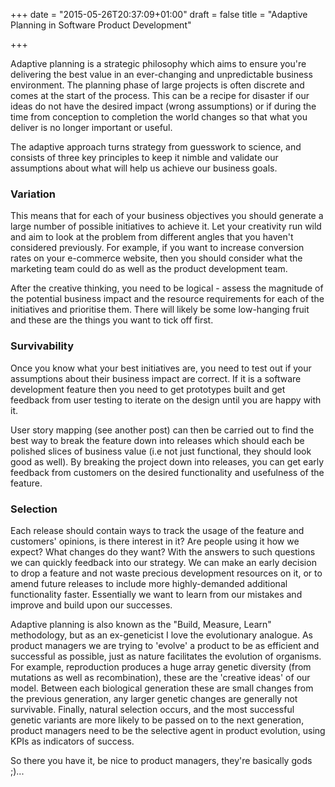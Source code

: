 +++
date = "2015-05-26T20:37:09+01:00"
draft = false
title = "Adaptive Planning in Software Product Development"

+++

Adaptive planning is a strategic philosophy which aims to ensure you're delivering the best value in an ever-changing and unpredictable business environment. The planning phase of large projects is often discrete and comes at the start of the process. This can be a recipe for disaster if our ideas do not have the desired impact (wrong assumptions) or if during the time from conception to completion the world changes so that what you deliver is no longer important or useful.

The adaptive approach turns strategy from guesswork to science, and consists of three key principles to keep it nimble and validate our assumptions about what will help us achieve our business goals. 

<h3>Variation</h3>
<p>
This means that for each of your business objectives you should generate a large number of possible initiatives to achieve it. Let your creativity run wild and aim to look at the problem from different angles that you haven't considered previously. For example, if you want to increase conversion rates on your e-commerce website, then you should consider what the marketing team could do as well as the product development team.
</p>
<p>
After the creative thinking, you need to be logical - assess the magnitude of the potential business impact and the resource requirements for each of the initiatives and prioritise them. There will likely be some low-hanging fruit and these are the things you want to tick off first.
	</p>

<h3>Survivability</h3>
<p>Once you know what your best initiatives are, you need to test out if your assumptions about their business impact are correct. If it is a software development feature then you need to get prototypes built and get feedback from user testing to iterate on the design until you are happy with it.</p>
<p>
User story mapping (see another post) can then be carried out to find the best way to break the feature down into releases which should each be polished slices of business value (i.e not just functional, they should look good as well). By breaking the project down into releases, you can get early feedback from customers on the desired functionality and usefulness of the feature.
	</p>
<h3>
Selection
</h3>
<p>
Each release should contain ways to track the usage of the feature and customers' opinions, is there interest in it? Are people using it how we expect? What changes do they want? With the answers to such questions we can quickly feedback into our strategy. We can make an early decision to drop a feature and not waste precious development resources on it, or to amend future releases to include more highly-demanded additional functionality faster. Essentially we want to learn from our mistakes and improve and build upon our successes. </p>
</ul>

Adaptive planning is also known as the "Build, Measure, Learn" methodology, but as an ex-geneticist I love the evolutionary analogue. As product managers we are trying to 'evolve' a product to be as efficient and successful as possible, just as nature facilitates the evolution of organisms. For example, reproduction produces a huge array genetic diversity (from mutations as well as recombination), these are the 'creative ideas' of our model. Between each biological generation these are small changes from the previous generation, any larger genetic changes are generally not survivable. Finally, natural selection occurs, and the most successful genetic variants are more likely to be passed on to the next generation, product managers need to be the selective agent in product evolution, using KPIs as indicators of success. 

So there you have it, be nice to product managers, they're basically gods ;)...

